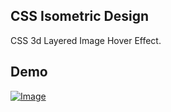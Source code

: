 ## CSS Isometric Design
CSS 3d Layered Image Hover Effect.

## Demo

[![Image](https://image.ibb.co/jAcCzK/Screenshot_307.png)](https://player.vimeo.com/video/293335341)
